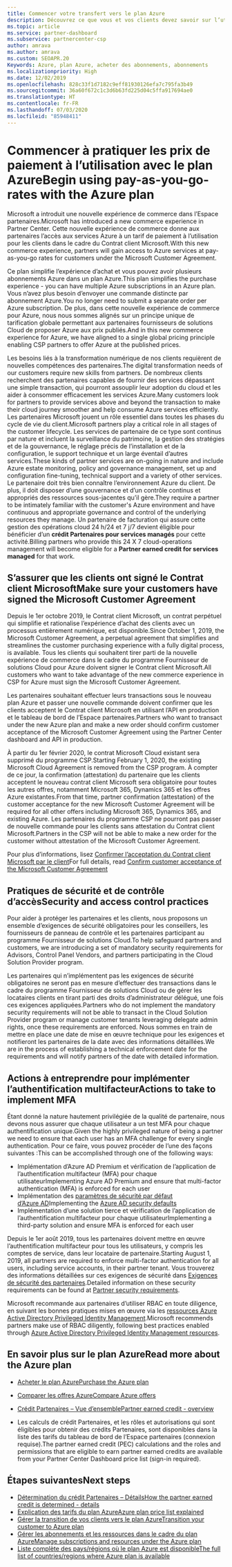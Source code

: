 ```yaml
---
title: Commencer votre transfert vers le plan Azure
description: Découvrez ce que vous et vos clients devez savoir sur l’utilisation du plan de paiement à l’utilisation Azure, notamment les premières étapes, les précautions de sécurité et comment démarrer.
ms.topic: article
ms.service: partner-dashboard
ms.subservice: partnercenter-csp
author: amrava
ms.author: amrava
ms.custom: SEOAPR.20
Keywords: Azure, plan Azure, acheter des abonnements, abonnements
ms.localizationpriority: High
ms.date: 12/02/2019
ms.openlocfilehash: 828c33f1d7182c9eff81930126efa7c795fa3b49
ms.sourcegitcommit: 36a60f672c1c3d6b63fd225d04c5ffa917694ae0
ms.translationtype: HT
ms.contentlocale: fr-FR
ms.lasthandoff: 07/03/2020
ms.locfileid: "85948411"
---
```

# <a name="begin-using-pay-as-you-go-rates-with-the-azure-plan"></a><span data-ttu-id="af9cf-104">Commencer à pratiquer les prix de paiement à l’utilisation avec le plan Azure</span><span class="sxs-lookup"><span data-stu-id="af9cf-104">Begin using pay-as-you-go-rates with the Azure plan</span></span>

<span data-ttu-id="af9cf-105">Microsoft a introduit une nouvelle expérience de commerce dans l’Espace partenaires.</span><span class="sxs-lookup"><span data-stu-id="af9cf-105">Microsoft has introduced a new commerce experience in Partner Center.</span></span>  <span data-ttu-id="af9cf-106">Cette nouvelle expérience de commerce donne aux partenaires l’accès aux services Azure à un tarif de paiement à l’utilisation pour les clients dans le cadre du Contrat client Microsoft.</span><span class="sxs-lookup"><span data-stu-id="af9cf-106">With this new commerce experience, partners will gain access to Azure services at pay-as-you-go rates for customers under the Microsoft Customer Agreement.</span></span>

<span data-ttu-id="af9cf-107">Ce plan simplifie l’expérience d’achat et vous pouvez avoir plusieurs abonnements Azure dans un plan Azure.</span><span class="sxs-lookup"><span data-stu-id="af9cf-107">This plan simplifies the purchase experience - you can have multiple Azure subscriptions in an Azure plan.</span></span> <span data-ttu-id="af9cf-108">Vous n’avez plus besoin d’envoyer une commande distincte par abonnement Azure.</span><span class="sxs-lookup"><span data-stu-id="af9cf-108">You no longer need to submit a separate order per Azure subscription.</span></span> <span data-ttu-id="af9cf-109">De plus, dans cette nouvelle expérience de commerce pour Azure, nous nous sommes alignés sur un principe unique de tarification globale permettant aux partenaires fournisseurs de solutions Cloud de proposer Azure aux prix publiés.</span><span class="sxs-lookup"><span data-stu-id="af9cf-109">And in this new commerce experience for Azure, we have aligned to a single global pricing principle enabling CSP partners to offer Azure at the published prices.</span></span>

<span data-ttu-id="af9cf-110">Les besoins liés à la transformation numérique de nos clients requièrent de nouvelles compétences des partenaires.</span><span class="sxs-lookup"><span data-stu-id="af9cf-110">The digital transformation needs of our customers require new skills from partners.</span></span> <span data-ttu-id="af9cf-111">De nombreux clients recherchent des partenaires capables de fournir des services dépassant une simple transaction, qui pourront assouplir leur adoption du cloud et les aider à consommer efficacement les services Azure.</span><span class="sxs-lookup"><span data-stu-id="af9cf-111">Many customers look for partners to provide services above and beyond the transaction to make their cloud journey smoother and help consume Azure services efficiently.</span></span> <span data-ttu-id="af9cf-112">Les partenaires Microsoft jouent un rôle essentiel dans toutes les phases du cycle de vie du client.</span><span class="sxs-lookup"><span data-stu-id="af9cf-112">Microsoft partners play a critical role in all stages of the customer lifecycle.</span></span> <span data-ttu-id="af9cf-113">Les services de partenaire de ce type sont continus par nature et incluent la surveillance du patrimoine, la gestion des stratégies et de la gouvernance, le réglage précis de l’installation et de la configuration, le support technique et un large éventail d’autres services.</span><span class="sxs-lookup"><span data-stu-id="af9cf-113">These kinds of partner services are on-going in nature and include Azure estate monitoring, policy and governance management, set up and configuration fine-tuning, technical support and a variety of other services.</span></span> <span data-ttu-id="af9cf-114">Le partenaire doit très bien connaître l’environnement Azure du client. De plus, il doit disposer d’une gouvernance et d’un contrôle continus et appropriés des ressources sous-jacentes qu’il gère.</span><span class="sxs-lookup"><span data-stu-id="af9cf-114">They require a partner to be intimately familiar with the customer's Azure environment and have continuous and appropriate governance and control of the underlying resources they manage.</span></span> <span data-ttu-id="af9cf-115">Un partenaire de facturation qui assure cette gestion des opérations cloud 24 h/24 et 7 j/7 devient éligible pour bénéficier d’un **crédit Partenaires pour services managés** pour cette activité.</span><span class="sxs-lookup"><span data-stu-id="af9cf-115">Billing partners who provide this 24 X 7 cloud-operations management will become eligible for a **Partner earned credit for services managed** for that work.</span></span>

## <a name="make-sure-your-customers-have-signed-the-microsoft-customer-agreement"></a><span data-ttu-id="af9cf-116">S’assurer que les clients ont signé le Contrat client Microsoft</span><span class="sxs-lookup"><span data-stu-id="af9cf-116">Make sure your customers have signed the Microsoft Customer Agreement</span></span>

<span data-ttu-id="af9cf-117">Depuis le 1er octobre 2019, le Contrat client Microsoft, un contrat perpétuel qui simplifie et rationalise l’expérience d’achat des clients avec un processus entièrement numérique, est disponible.</span><span class="sxs-lookup"><span data-stu-id="af9cf-117">Since October 1, 2019, the Microsoft Customer Agreement, a perpetual agreement that simplifies and streamlines the customer purchasing experience with a fully digital process, is available.</span></span> <span data-ttu-id="af9cf-118">Tous les clients qui souhaitent tirer parti de la nouvelle expérience de commerce dans le cadre du programme Fournisseur de solutions Cloud pour Azure doivent signer le Contrat client Microsoft.</span><span class="sxs-lookup"><span data-stu-id="af9cf-118">All customers who want to take advantage of the new commerce experience in CSP for Azure must sign the Microsoft Customer Agreement.</span></span>

<span data-ttu-id="af9cf-119">Les partenaires souhaitant effectuer leurs transactions sous le nouveau plan Azure et passer une nouvelle commande doivent confirmer que les clients acceptent le Contrat client Microsoft en utilisant l’API en production et le tableau de bord de l’Espace partenaires.</span><span class="sxs-lookup"><span data-stu-id="af9cf-119">Partners who want to transact under the new Azure plan and make a new order should confirm customer acceptance of the Microsoft Customer Agreement using the Partner Center dashboard and API in production.</span></span>

<span data-ttu-id="af9cf-120">À partir du 1er février 2020, le contrat Microsoft Cloud existant sera supprimé du programme CSP.</span><span class="sxs-lookup"><span data-stu-id="af9cf-120">Starting February 1, 2020, the existing Microsoft Cloud Agreement is removed from the CSP program.</span></span> <span data-ttu-id="af9cf-121">À compter de ce jour, la confirmation (attestation) du partenaire que les clients acceptent le nouveau contrat client Microsoft sera obligatoire pour toutes les autres offres, notamment Microsoft 365, Dynamics 365 et les offres Azure existantes.</span><span class="sxs-lookup"><span data-stu-id="af9cf-121">From that time, partner confirmation (attestation) of the customer acceptance for the new Microsoft Customer Agreement will be required for all other offers including Microsoft 365, Dynamics 365, and existing Azure.</span></span> <span data-ttu-id="af9cf-122">Les partenaires du programme CSP ne pourront pas passer de nouvelle commande pour les clients sans attestation du Contrat client Microsoft.</span><span class="sxs-lookup"><span data-stu-id="af9cf-122">Partners in the CSP will not be able to make a new order for the customer without attestation of the Microsoft Customer Agreement.</span></span>

<span data-ttu-id="af9cf-123">Pour plus d’informations, lisez [Confirmer l’acceptation du Contrat client Microsoft par le client](confirm-customer-agreement.md)</span><span class="sxs-lookup"><span data-stu-id="af9cf-123">For full details, read [Confirm customer acceptance of the Microsoft Customer Agreement](confirm-customer-agreement.md)</span></span>

## <a name="security-and-access-control-practices"></a><span data-ttu-id="af9cf-124">Pratiques de sécurité et de contrôle d’accès</span><span class="sxs-lookup"><span data-stu-id="af9cf-124">Security and access control practices</span></span>

<span data-ttu-id="af9cf-125">Pour aider à protéger les partenaires et les clients, nous proposons un ensemble d’exigences de sécurité obligatoires pour les conseillers, les fournisseurs de panneau de contrôle et les partenaires participant au programme Fournisseur de solutions Cloud.</span><span class="sxs-lookup"><span data-stu-id="af9cf-125">To help safeguard partners and customers, we are introducing a set of mandatory security requirements for Advisors, Control Panel Vendors, and partners participating in the Cloud Solution Provider program.</span></span>

<span data-ttu-id="af9cf-126">Les partenaires qui n’implémentent pas les exigences de sécurité obligatoires ne seront pas en mesure d’effectuer des transactions dans le cadre du programme Fournisseur de solutions Cloud ou de gérer les locataires clients en tirant parti des droits d’administrateur délégué, une fois ces exigences appliquées.</span><span class="sxs-lookup"><span data-stu-id="af9cf-126">Partners who do not implement the mandatory security requirements will not be able to transact in the Cloud Solution Provider program or manage customer tenants leveraging delegate admin rights, once these requirements are enforced.</span></span> <span data-ttu-id="af9cf-127">Nous sommes en train de mettre en place une date de mise en œuvre technique pour les exigences et notifieront les partenaires de la date avec des informations détaillées.</span><span class="sxs-lookup"><span data-stu-id="af9cf-127">We are in the process of establishing a technical enforcement date for the requirements and will notify partners of the date with detailed information.</span></span>

## <a name="actions-to-take-to-implement-mfa"></a><span data-ttu-id="af9cf-128">Actions à entreprendre pour implémenter l’authentification multifacteur</span><span class="sxs-lookup"><span data-stu-id="af9cf-128">Actions to take to implement MFA</span></span>

<span data-ttu-id="af9cf-129">Étant donné la nature hautement privilégiée de la qualité de partenaire, nous devons nous assurer que chaque utilisateur a un test MFA pour chaque authentification unique.</span><span class="sxs-lookup"><span data-stu-id="af9cf-129">Given the highly privileged nature of being a partner we need to ensure that each user has an MFA challenge for every single authentication.</span></span> <span data-ttu-id="af9cf-130">Pour ce faire, vous pouvez procéder de l’une des façons suivantes :</span><span class="sxs-lookup"><span data-stu-id="af9cf-130">This can be accomplished through one of the following ways:</span></span>

- <span data-ttu-id="af9cf-131">Implémentation d’Azure AD Premium et vérification de l’application de l’authentification multifacteur (MFA) pour chaque utilisateur</span><span class="sxs-lookup"><span data-stu-id="af9cf-131">Implementing Azure AD Premium and ensure that multi-factor authentication (MFA) is enforced for each user</span></span>
- <span data-ttu-id="af9cf-132">Implémentation des [paramètres de sécurité par défaut d’Azure AD](https://docs.microsoft.com/azure/active-directory/conditional-access/concept-conditional-access-security-defaults)</span><span class="sxs-lookup"><span data-stu-id="af9cf-132">Implementing the [Azure AD security defaults](https://docs.microsoft.com/azure/active-directory/conditional-access/concept-conditional-access-security-defaults)</span></span>
- <span data-ttu-id="af9cf-133">Implémentation d’une solution tierce et vérification de l’application de l’authentification multifacteur pour chaque utilisateur</span><span class="sxs-lookup"><span data-stu-id="af9cf-133">Implementing a third-party solution and ensure MFA is enforced for each user</span></span>

<span data-ttu-id="af9cf-134">Depuis le 1er août 2019, tous les partenaires doivent mettre en œuvre l’authentification multifacteur pour tous les utilisateurs, y compris les comptes de service, dans leur locataire de partenaire.</span><span class="sxs-lookup"><span data-stu-id="af9cf-134">Starting August 1, 2019, all partners are required to enforce multi-factor authentication for all users, including service accounts, in their partner tenant.</span></span> <span data-ttu-id="af9cf-135">Vous trouverez des informations détaillées sur ces exigences de sécurité dans [Exigences de sécurité des partenaires](https://docs.microsoft.com/partner-center/partner-security-requirements).</span><span class="sxs-lookup"><span data-stu-id="af9cf-135">Detailed information on these security requirements can be found at [Partner security requirements](https://docs.microsoft.com/partner-center/partner-security-requirements).</span></span>

<span data-ttu-id="af9cf-136">Microsoft recommande aux partenaires d’utiliser RBAC en toute diligence, en suivant les bonnes pratiques mises en œuvre via les [ressources Azure Active Directory Privileged Identity Management](https://docs.microsoft.com/azure/active-directory/privileged-identity-management/pim-configure).</span><span class="sxs-lookup"><span data-stu-id="af9cf-136">Microsoft recommends partners make use of RBAC diligently, following best practices enabled through [Azure Active Directory Privileged Identity Management resources](https://docs.microsoft.com/azure/active-directory/privileged-identity-management/pim-configure).</span></span>

## <a name="read-more-about-the-azure-plan"></a><span data-ttu-id="af9cf-137">En savoir plus sur le plan Azure</span><span class="sxs-lookup"><span data-stu-id="af9cf-137">Read more about the Azure plan</span></span>

- [<span data-ttu-id="af9cf-138">Acheter le plan Azure</span><span class="sxs-lookup"><span data-stu-id="af9cf-138">Purchase the Azure plan</span></span>](purchase-azure-plan.md)

- [<span data-ttu-id="af9cf-139">Comparer les offres Azure</span><span class="sxs-lookup"><span data-stu-id="af9cf-139">Compare Azure offers</span></span>](compare-azure-offers.md)

- [<span data-ttu-id="af9cf-140">Crédit Partenaires – Vue d’ensemble</span><span class="sxs-lookup"><span data-stu-id="af9cf-140">Partner earned credit - overview</span></span>](partner-earned-credit.md)

- <span data-ttu-id="af9cf-141">Les calculs de crédit Partenaires, et les rôles et autorisations qui sont éligibles pour obtenir des crédits Partenaires, sont disponibles dans la liste des tarifs du tableau de bord de l’Espace partenaires (connexion requise).</span><span class="sxs-lookup"><span data-stu-id="af9cf-141">The partner earned credit (PEC) calculations and the roles and permissions that are eligible to earn partner earned credits are available from your Partner Center Dashboard price list (sign-in required).</span></span>

## <a name="next-steps"></a><span data-ttu-id="af9cf-142">Étapes suivantes</span><span class="sxs-lookup"><span data-stu-id="af9cf-142">Next steps</span></span> 

- [<span data-ttu-id="af9cf-143">Détermination du crédit Partenaires – Détails</span><span class="sxs-lookup"><span data-stu-id="af9cf-143">How the partner earned credit is determined - details</span></span>](partner-earned-credit-explanation.md)
- [<span data-ttu-id="af9cf-144">Explication des tarifs du plan Azure</span><span class="sxs-lookup"><span data-stu-id="af9cf-144">Azure plan price list explained</span></span>](azure-plan-price-list.md)
- [<span data-ttu-id="af9cf-145">Gérer la transition de vos clients vers le plan Azure</span><span class="sxs-lookup"><span data-stu-id="af9cf-145">Transition your customer to Azure plan</span></span>](azure-plan-transition.md)
- [<span data-ttu-id="af9cf-146">Gérer les abonnements et les ressources dans le cadre du plan Azure</span><span class="sxs-lookup"><span data-stu-id="af9cf-146">Manage subscriptions and resources under the Azure plan</span></span>](azure-plan-manage.md)
- [<span data-ttu-id="af9cf-147">Liste complète des pays/régions où le plan Azure est disponible</span><span class="sxs-lookup"><span data-stu-id="af9cf-147">The full list of countries/regions where Azure plan is available</span></span>](https://query.prod.cms.rt.microsoft.com/cms/api/am/binary/RE3QN0x)
